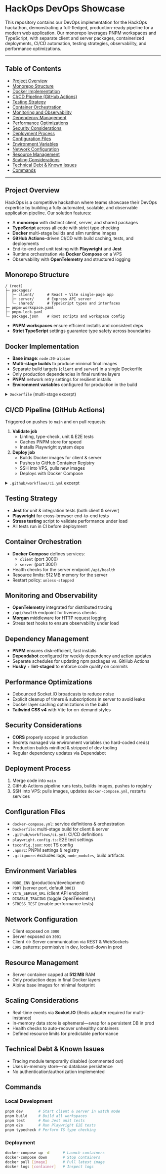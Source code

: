 # HackOps DevOps Showcase

This repository contains our DevOps implementation for the HackOps hackathon, demonstrating a full-fledged, production-ready pipeline for a modern web application. Our monorepo leverages PNPM workspaces and TypeScript, with separate client and server packages, containerized deployments, CI/CD automation, testing strategies, observability, and performance optimizations.

---

## Table of Contents

- [Project Overview](#project-overview)
- [Monorepo Structure](#monorepo-structure)
- [Docker Implementation](#docker-implementation)
- [CI/CD Pipeline (GitHub Actions)](#cicd-pipeline-github-actions)
- [Testing Strategy](#testing-strategy)
- [Container Orchestration](#container-orchestration)
- [Monitoring and Observability](#monitoring-and-observability)
- [Dependency Management](#dependency-management)
- [Performance Optimizations](#performance-optimizations)
- [Security Considerations](#security-considerations)
- [Deployment Process](#deployment-process)
- [Configuration Files](#configuration-files)
- [Environment Variables](#environment-variables)
- [Network Configuration](#network-configuration)
- [Resource Management](#resource-management)
- [Scaling Considerations](#scaling-considerations)
- [Technical Debt & Known Issues](#technical-debt--known-issues)
- [Commands](#commands)

---

## Project Overview

HackOps is a competitive hackathon where teams showcase their DevOps expertise by building a fully automated, scalable, and observable application pipeline. Our solution features:

- A **monorepo** with distinct client, server, and shared packages
- **TypeScript** across all code with strict type checking
- **Docker** multi-stage builds and slim runtime images
- **GitHub Actions**–driven CI/CD with build caching, tests, and deployments
- End-to-end and unit testing with **Playwright** and **Jest**
- Runtime orchestration via **Docker Compose** on a VPS
- Observability with **OpenTelemetry** and structured logging


## Monorepo Structure

```
/ (root)
├─ packages/
│  ├─ client/      # React + Vite single-page app
│  ├─ server/      # Express API server
│  └─ shared/      # TypeScript types and interfaces
├─ pnpm-workspace.yaml
├─ pnpm-lock.yaml
└─ package.json    # Root scripts and workspace config
```

- **PNPM workspaces** ensure efficient installs and consistent deps
- **Strict TypeScript** settings guarantee type safety across boundaries


## Docker Implementation

- **Base image**: `node:20-alpine`
- **Multi-stage builds** to produce minimal final images
- Separate build targets (`client` and `server`) in a single Dockerfile
- Only production dependencies in final runtime layers
- **PNPM** network retry settings for resilient installs
- **Environment variables** configured for production in the build

<details>
<summary><code>Dockerfile</code> (multi-stage excerpt)</summary>

```dockerfile
# Base
FROM node:20-alpine AS base
WORKDIR /app
ENV NODE_ENV=development   # overridden in final
ENV HUSKY=0
RUN npm install -g pnpm@8.15.4 typescript
COPY pnpm-lock.yaml pnpm-workspace.yaml package.json ./
COPY packages/shared/package.json ./packages/shared/

# Client build
FROM base AS client
WORKDIR /app/packages/client
COPY packages/client/package.json .
COPY packages/shared ../shared
RUN pnpm install
COPY packages/client .
RUN pnpm build

# Server build
FROM base AS server
WORKDIR /app/packages/server
COPY packages/server/package.json .
COPY packages/shared ../shared
RUN pnpm install
COPY packages/server .
RUN pnpm build

# Runtime images...
```

</details>


## CI/CD Pipeline (GitHub Actions)

Triggered on pushes to `main` and on pull requests:

1. **Validate job**
   - Linting, type-check, unit & E2E tests
   - Caches PNPM store for speed
   - Installs Playwright system deps
2. **Deploy job**
   - Builds Docker images for client & server
   - Pushes to GitHub Container Registry
   - SSH into VPS, pulls new images
   - Deploys with Docker Compose

<details>
<summary><code>.github/workflows/ci.yml</code> excerpt</summary>

```yaml
name: CI/CD Pipeline
on:
  push:
    branches: [main]
  pull_request:
    branches: [main]
jobs:
  validate:
    runs-on: ubuntu-latest
    steps:
      - uses: actions/checkout@v3
      - uses: pnpm/action-setup@v2
      - run: pnpm install --frozen-lockfile
      - run: pnpm lint && pnpm typecheck && pnpm test && pnpm e2e
      - uses: actions/cache@v3
        with:
          path: ~/.pnpm-store
          key: ${{ runner.os }}-pnpm-${{ hashFiles('**/pnpm-lock.yaml') }}
  deploy:
    needs: validate
    runs-on: ubuntu-latest
    steps:
      - uses: actions/checkout@v3
      - uses: pnpm/action-setup@v2
      - run: pnpm install
      - run: pnpm build
      - run: docker build --target client -t ghcr.io/yourorg/client:latest .
      - run: docker push ghcr.io/yourorg/client:latest
      - run: |
          ssh user@vps.example.com << 'EOF'
            docker pull ghcr.io/yourorg/client:latest
            docker-compose pull && docker-compose up -d
          EOF
```

</details>


## Testing Strategy

- **Jest** for unit & integration tests (both client & server)
- **Playwright** for cross-browser end-to-end tests
- **Stress testing** script to validate performance under load
- All tests run in CI before deployment


## Container Orchestration

- **Docker Compose** defines services:
  - `client` (port 3000)
  - `server` (port 3001)
- Health checks for the server endpoint `/api/health`
- Resource limits: 512 MB memory for the server
- Restart policy: `unless-stopped`


## Monitoring and Observability

- **OpenTelemetry** integrated for distributed tracing
- `/api/health` endpoint for liveness checks
- **Morgan** middleware for HTTP request logging
- Stress test hooks to ensure observability under load


## Dependency Management

- **PNPM** ensures disk-efficient, fast installs
- **Dependabot** configured for weekly dependency and action updates
- Separate schedules for updating npm packages vs. GitHub Actions
- **Husky** + **lint-staged** to enforce code quality on commits


## Performance Optimizations

- Debounced Socket.IO broadcasts to reduce noise
- Explicit cleanup of timers & subscriptions in server to avoid leaks
- Docker layer caching optimizations in the build
- **Tailwind CSS v4** with Vite for on-demand styles


## Security Considerations

- **CORS** properly scoped in production
- Secrets managed via environment variables (no hard-coded creds)
- Production builds minified & stripped of dev tooling
- Regular dependency updates via Dependabot


## Deployment Process

1. Merge code into `main`
2. GitHub Actions pipeline runs tests, builds images, pushes to registry
3. SSH into VPS: pulls images, updates `docker-compose.yml`, restarts services


## Configuration Files

- `docker-compose.yml`: service definitions & orchestration
- `Dockerfile`: multi-stage build for client & server
- `.github/workflows/ci.yml`: CI/CD definitions
- `playwright.config.ts`: E2E test settings
- `tsconfig.json`: root TS config
- `.npmrc`: PNPM settings & registry
- `.gitignore`: excludes logs, `node_modules`, build artifacts


## Environment Variables

- `NODE_ENV` (production/development)
- `PORT` (server port, default `3001`)
- `VITE_SERVER_URL` (client API endpoint)
- `DISABLE_TRACING` (toggle OpenTelemetry)
- `STRESS_TEST` (enable performance tests)


## Network Configuration

- Client exposed on `3000`
- Server exposed on `3001`
- Client ↔ Server communication via REST & WebSockets
- `CORS` patterns: permissive in dev, locked-down in prod


## Resource Management

- Server container capped at **512 MB** RAM
- Only production deps in final Docker layers
- Alpine base images for minimal footprint


## Scaling Considerations

- Real-time events via **Socket.IO** (Redis adapter required for multi-instance)
- In-memory data store is ephemeral—swap for a persistent DB in prod
- Health checks to auto-recover unhealthy containers
- Defined resource limits for predictable performance


## Technical Debt & Known Issues

- Tracing module temporarily disabled (commented out)
- Uses in-memory store—no database persistence
- No authentication/authorization implemented


## Commands

### Local Development

```bash
pnpm dev       # Start client & server in watch mode
pnpm build     # Build all workspaces
pnpm test      # Run Jest unit tests
pnpm e2e       # Run Playwright E2E tests
pnpm typecheck # Perform TS type checking
```

### Deployment

```bash
docker-compose up -d      # Launch containers
docker-compose down       # Stop containers
docker pull [image]       # Pull latest image
docker logs [container]   # Inspect logs
```

